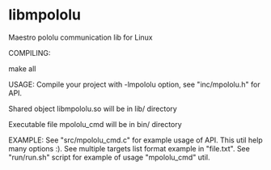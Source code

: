 libmpololu
==========

Maestro pololu communication lib for Linux

COMPILING:
   
   make all

USAGE:
   Compile your project with -lmpololu option, see "inc/mpololu.h" for API.
   
   Shared object libmpololu.so will be in lib/ directory

   Executable file mpololu_cmd will be in bin/ directory

EXAMPLE:
   See "src/mpololu_cmd.c" for example usage of API. This util help many options :).
   See multiple targets list format example in "file.txt".
   See "run/run.sh" script for example of usage "mpololu_cmd" util.
   
